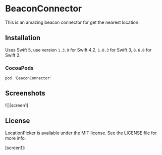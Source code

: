 # BeaconConnector
This is an amazing beacon connector for get the nearest location.

## Installation

Uses Swift 5, use version `1.3.0` for Swift 4.2, `1.0.3` for Swift 3, `0.6.0` for Swift 2.

### CocoaPods

```
pod 'BeaconConnector'
```

## Screenshots
 ![][screen1] 



## License

LocationPicker is available under the MIT license. See the LICENSE file for more info.

[screen1]:


